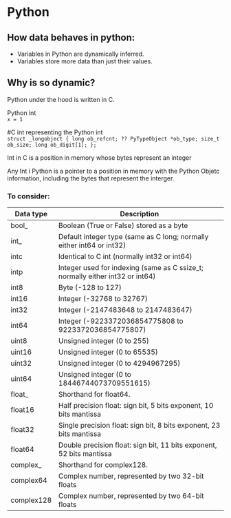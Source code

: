 # Python

## How data behaves in python:
- Variables in Python are dynamically inferred.
- Variables store more data than just their values.

## Why is so dynamic?
Python under the hood is written in C.

Python int<br>
`x = 1`

#C int representing the Python int <br>
    `struct _longobject {
        long ob_refcnt; ??
        PyTypeObject *ob_type;
        size_t ob_size;
        long ob_digit[1];
    };`

Int in C is a position in memory whose bytes represent an integer

Any Int i Python is a pointer to a position in memory with the Python Objetc information, including the bytes that represent the interger.

### To consider:

| Data type   |      Description      |
|-------------|---------------------|
|bool_	    |Boolean (True or False) stored as a byte
|int_	    |Default integer type (same as C long; normally either int64 or int32)
|intc	    |Identical to C int (normally int32 or int64)
|intp	    |Integer used for indexing (same as C ssize_t; normally either int32 or int64)
|int8	    |Byte (-128 to 127)
|int16	    |Integer (-32768 to 32767)
|int32	    |Integer (-2147483648 to 2147483647)
|int64	    |Integer (-9223372036854775808 to 9223372036854775807)
|uint8	    |Unsigned integer (0 to 255)
|uint16	    |Unsigned integer (0 to 65535)
|uint32	    |Unsigned integer (0 to 4294967295)
|uint64	    |Unsigned integer (0 to 18446744073709551615)
|float_	    |Shorthand for float64.
|float16	|Half precision float: sign bit, 5 bits exponent, 10 bits mantissa
|float32	|Single precision float: sign bit, 8 bits exponent, 23 bits mantissa
|float64	|Double precision float: sign bit, 11 bits exponent, 52 bits mantissa
|complex_	|Shorthand for complex128.
|complex64	|Complex number, represented by two 32-bit floats
|complex128	|Complex number, represented by two 64-bit floats
